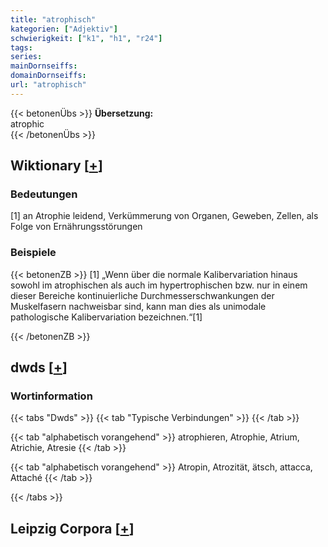 ```yaml
---
title: "atrophisch"
kategorien: ["Adjektiv"]
schwierigkeit: ["k1", "h1", "r24"]
tags:
series:
mainDornseiffs:
domainDornseiffs:
url: "atrophisch"
---
```


{{< betonenÜbs >}}
**Übersetzung:**  
atrophic  
{{< /betonenÜbs >}}

## Wiktionary [[+](https://de.wiktionary.org/wiki/atrophisch)]

### Bedeutungen
[1] an Atrophie leidend, Verkümmerung von Organen, Geweben, Zellen, als Folge von Ernährungsstörungen  

### Beispiele
{{< betonenZB >}}
[1] „Wenn über die normale Kalibervariation hinaus sowohl im atrophischen als auch im hypertrophischen bzw. nur in einem dieser Bereiche kontinuierliche Durchmesserschwankungen der Muskelfasern nachweisbar sind, kann man dies als unimodale pathologische Kalibervariation bezeichnen.“[1]  

{{< /betonenZB >}}


## dwds [[+](https://www.dwds.de/wb/atrophisch)]

### Wortinformation
{{< tabs "Dwds" >}}
{{< tab "Typische Verbindungen" >}}
{{< /tab >}}

{{< tab "alphabetisch vorangehend" >}}
atrophieren, Atrophie, Atrium, Atrichie, Atresie
{{< /tab >}}

{{< tab "alphabetisch vorangehend" >}}
Atropin, Atrozität, ätsch, attacca, Attaché
{{< /tab >}}

{{< /tabs >}}

## Leipzig Corpora [[+](https://corpora.uni-leipzig.de/en/res?word=atrophisch&corpusId=deu_newscrawl-public_2018)]

